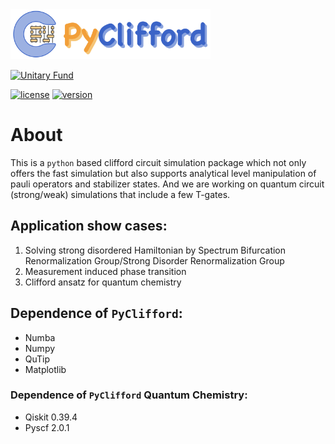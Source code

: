 <img src="/doc/logo.png" alt="Alt text" height="80" width="320">

[![Unitary Fund](https://img.shields.io/badge/Supported%20By-UNITARY%20FUND-brightgreen.svg?style=for-the-badge)](http://unitary.fund)


[![license](https://img.shields.io/badge/license-New%20BSD-blue.svg)](https://opensource.org/licenses/BSD-3-Clause)  [![version](https://img.shields.io/badge/version-0.1.0-green.svg)](https://semver.org)

# About

This is a `python` based clifford circuit simulation package which not only offers the fast simulation but also supports analytical level manipulation of pauli operators and stabilizer states. And we are working on quantum circuit (strong/weak) simulations that include a few T-gates.

## Application show cases:
 1. Solving strong disordered Hamiltonian by Spectrum Bifurcation Renormalization Group/Strong Disorder Renormalization Group
 2. Measurement induced phase transition
 3. Clifford ansatz for quantum chemistry 

## Dependence of `PyClifford`:
- Numba
- Numpy
- QuTip
- Matplotlib
### Dependence of `PyClifford` Quantum Chemistry:
- Qiskit 0.39.4
- Pyscf 2.0.1



<!--**For MacOS user:** you can create a virtual environment containing necessary dependences with `conda env create -f env/miniClifford.yml`-->




